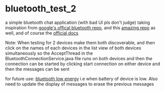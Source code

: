 # bluetooth_test_2

a simple bluetooth chat application (with bad UI pls don't judge) taking inspiration from [google's offical bluetooth repo](https://github.com/android/connectivity-samples/tree/main/BluetoothChat), 
and this [amazing repo](https://github.com/mitchtabian/Sending-and-Receiving-Data-with-Bluetooth) as well, and of course the [official docs](https://developer.android.com/guide/topics/connectivity/bluetooth)  
  
Note: When testing for 2 devices make them both discoverable, and then click on the names of each devices in the list view of both devices simultaneously so the 
AcceptThread in the BluetoothConnectionService.java file runs on both devices and then the connection can be started by clicking start connection on either device and then the messages can be sent  
  
for future use: [bluetooth low energy](https://developer.android.com/guide/topics/connectivity/bluetooth/ble-overview) i.e when battery of device is low. Also need to update the display of messages to erase the previous messages

